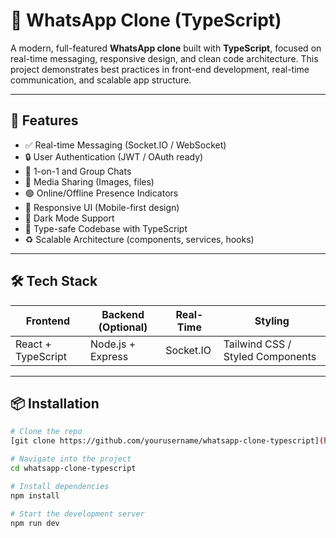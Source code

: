 # 📱 WhatsApp Clone (TypeScript)

A modern, full-featured **WhatsApp clone** built with **TypeScript**, focused on real-time messaging, responsive design, and clean code architecture. This project demonstrates best practices in front-end development, real-time communication, and scalable app structure.

---

## 🚀 Features

- ✅ Real-time Messaging (Socket.IO / WebSocket)
- 🔒 User Authentication (JWT / OAuth ready)
- 💬 1-on-1 and Group Chats
- 📸 Media Sharing (Images, files)
- 🟢 Online/Offline Presence Indicators
- 📱 Responsive UI (Mobile-first design)
- 🌙 Dark Mode Support
- 🧼 Type-safe Codebase with TypeScript
- ♻️ Scalable Architecture (components, services, hooks)

---

## 🛠️ Tech Stack

| Frontend              | Backend (Optional) | Real-Time | Styling                     |
|-----------------------|--------------------|-----------|-----------------------------|
| React + TypeScript    | Node.js + Express  | Socket.IO | Tailwind CSS / Styled Components |


---

## 📦 Installation

```bash
# Clone the repo
[git clone https://github.com/yourusername/whatsapp-clone-typescript](https://github.com/ShuaibuPassionateProgrammer).git

# Navigate into the project
cd whatsapp-clone-typescript

# Install dependencies
npm install

# Start the development server
npm run dev
